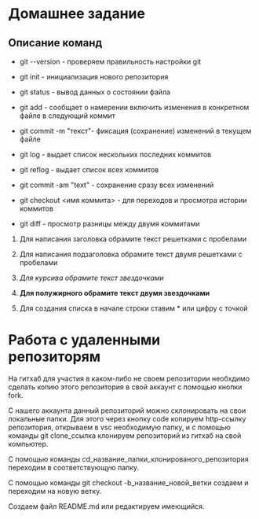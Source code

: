 # Домашнее задание #

## Описание команд ##

* git --version - проверяем правильность настройки git

* git init - инициализация нового репозитория

* git status - вывод данных о состоянии файла

* git add - сообщает о намерении включить изменения в конкретном файле в следующий коммит

* git commit -m "текст"- фиксация (сохранение) изменений в текущем файле

* git log - выдает список нескольких последних коммитов

* git reflog - выдает список всех коммитов

* git commit -am "text" - сохранение сразу всех изменений
* git checkout <имя коммита> - для переходов и просмотра истории коммитов
* git diff - просмотр разницы между двумя коммитами


1. Для написания заголовка обрамите текст решетками с пробелами

2. Для написания подзаголовка обрамите текст двумя решетками с пробелами

3. *Для курсива обрамите текст звездочками*

4. **Для полужирного обрамите текст двумя звездочками**

5. Для создания списка в начале строки ставим * или цифру с точкой

# Работа с удаленными репозиторям

На гитхаб для участия в каком-либо не своем  репозитории необхдимо сделать копию этого репозитория в свой аккаунт с помощью кнопки fork. 

С нашего аккаунта данный репозиторий можно склонировать на свои локальные папки. Для этого 
через кнопку code копируем http-ссылку репозитория,
открываем в vsc необходимую папку, и с помощью команды git clone_ссылка клонируем репозиторий из гитхаб на свой компьютер.

С помощью команды сd_название_папки_клонированого_репозитория переходим в соответствующую папку.

С помощью команды git checkout -b_название_новой_ветки создаем и переходим на новую ветку.

Создаем файл README.md  или редактируем имеющийся. 
